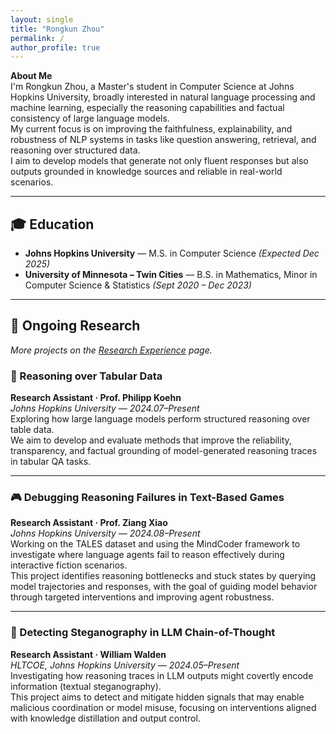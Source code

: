 ```yaml
---
layout: single
title: "Rongkun Zhou"
permalink: /
author_profile: true
---
```


<!-- ===== Self Summary ===== -->
**About Me**  
I'm Rongkun Zhou, a Master's student in Computer Science at Johns Hopkins University, broadly interested in natural language processing and machine learning, especially the reasoning capabilities and factual consistency of large language models.  
My current focus is on improving the faithfulness, explainability, and robustness of NLP systems in tasks like question answering, retrieval, and reasoning over structured data.  
I aim to develop models that generate not only fluent responses but also outputs grounded in knowledge sources and reliable in real-world scenarios.

---

## 🎓 Education
- **Johns Hopkins University** — M.S. in Computer Science *(Expected Dec 2025)*  
- **University of Minnesota – Twin Cities** — B.S. in Mathematics, Minor in Computer Science & Statistics *(Sept 2020 – Dec 2023)*

---

## 🔬 Ongoing Research <a id="ongoing"></a>
<em>More projects on the <a href="/research-experience/">Research Experience</a> page.</em>

### 🧠 Reasoning over Tabular Data  
**Research Assistant · Prof. Philipp Koehn**  
*Johns Hopkins University — 2024.07–Present*  
Exploring how large language models perform structured reasoning over table data.  
We aim to develop and evaluate methods that improve the reliability, transparency, and factual grounding of model-generated reasoning traces in tabular QA tasks.

---

### 🎮 Debugging Reasoning Failures in Text-Based Games  
**Research Assistant · Prof. Ziang Xiao**  
*Johns Hopkins University — 2024.08–Present*  
Working on the TALES dataset and using the MindCoder framework to investigate where language agents fail to reason effectively during interactive fiction scenarios.  
This project identifies reasoning bottlenecks and stuck states by querying model trajectories and responses, with the goal of guiding model behavior through targeted interventions and improving agent robustness.

---

### 🔐 Detecting Steganography in LLM Chain-of-Thought  
**Research Assistant · William Walden**  
*HLTCOE, Johns Hopkins University — 2024.05–Present*  
Investigating how reasoning traces in LLM outputs might covertly encode information (textual steganography).  
This project aims to detect and mitigate hidden signals that may enable malicious coordination or model misuse, focusing on interventions aligned with knowledge distillation and output control.
